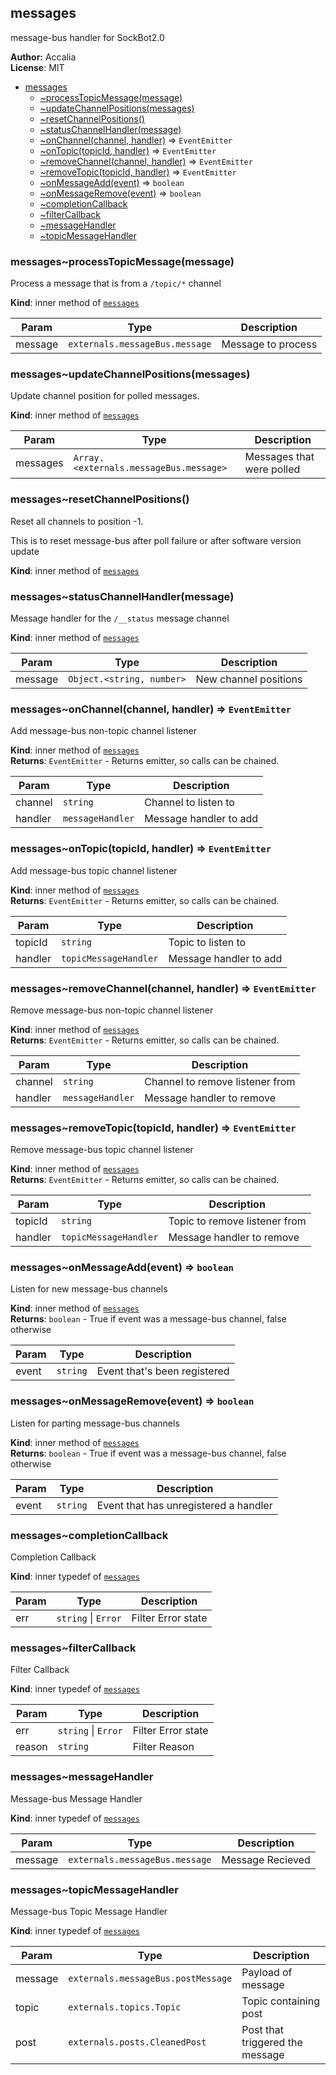 <a name="module_messages"></a>
## messages
message-bus handler for SockBot2.0

**Author:** Accalia  
**License**: MIT  

* [messages](#module_messages)
  * [~processTopicMessage(message)](#module_messages..processTopicMessage)
  * [~updateChannelPositions(messages)](#module_messages..updateChannelPositions)
  * [~resetChannelPositions()](#module_messages..resetChannelPositions)
  * [~statusChannelHandler(message)](#module_messages..statusChannelHandler)
  * [~onChannel(channel, handler)](#module_messages..onChannel) ⇒ <code>EventEmitter</code>
  * [~onTopic(topicId, handler)](#module_messages..onTopic) ⇒ <code>EventEmitter</code>
  * [~removeChannel(channel, handler)](#module_messages..removeChannel) ⇒ <code>EventEmitter</code>
  * [~removeTopic(topicId, handler)](#module_messages..removeTopic) ⇒ <code>EventEmitter</code>
  * [~onMessageAdd(event)](#module_messages..onMessageAdd) ⇒ <code>boolean</code>
  * [~onMessageRemove(event)](#module_messages..onMessageRemove) ⇒ <code>boolean</code>
  * [~completionCallback](#module_messages..completionCallback)
  * [~filterCallback](#module_messages..filterCallback)
  * [~messageHandler](#module_messages..messageHandler)
  * [~topicMessageHandler](#module_messages..topicMessageHandler)

<a name="module_messages..processTopicMessage"></a>
### messages~processTopicMessage(message)
Process a message that is from a `/topic/*` channel

**Kind**: inner method of <code>[messages](#module_messages)</code>  

| Param | Type | Description |
| --- | --- | --- |
| message | <code>externals.messageBus.message</code> | Message to process |

<a name="module_messages..updateChannelPositions"></a>
### messages~updateChannelPositions(messages)
Update channel position for polled messages.

**Kind**: inner method of <code>[messages](#module_messages)</code>  

| Param | Type | Description |
| --- | --- | --- |
| messages | <code>Array.&lt;externals.messageBus.message&gt;</code> | Messages that were polled |

<a name="module_messages..resetChannelPositions"></a>
### messages~resetChannelPositions()
Reset all channels to position -1.

This is to reset message-bus after poll failure or after software version update

**Kind**: inner method of <code>[messages](#module_messages)</code>  
<a name="module_messages..statusChannelHandler"></a>
### messages~statusChannelHandler(message)
Message handler for the `/__status` message channel

**Kind**: inner method of <code>[messages](#module_messages)</code>  

| Param | Type | Description |
| --- | --- | --- |
| message | <code>Object.&lt;string, number&gt;</code> | New channel positions |

<a name="module_messages..onChannel"></a>
### messages~onChannel(channel, handler) ⇒ <code>EventEmitter</code>
Add message-bus non-topic channel listener

**Kind**: inner method of <code>[messages](#module_messages)</code>  
**Returns**: <code>EventEmitter</code> - Returns emitter, so calls can be chained.  

| Param | Type | Description |
| --- | --- | --- |
| channel | <code>string</code> | Channel to listen to |
| handler | <code>messageHandler</code> | Message handler to add |

<a name="module_messages..onTopic"></a>
### messages~onTopic(topicId, handler) ⇒ <code>EventEmitter</code>
Add message-bus topic channel listener

**Kind**: inner method of <code>[messages](#module_messages)</code>  
**Returns**: <code>EventEmitter</code> - Returns emitter, so calls can be chained.  

| Param | Type | Description |
| --- | --- | --- |
| topicId | <code>string</code> | Topic to listen to |
| handler | <code>topicMessageHandler</code> | Message handler to add |

<a name="module_messages..removeChannel"></a>
### messages~removeChannel(channel, handler) ⇒ <code>EventEmitter</code>
Remove message-bus non-topic channel listener

**Kind**: inner method of <code>[messages](#module_messages)</code>  
**Returns**: <code>EventEmitter</code> - Returns emitter, so calls can be chained.  

| Param | Type | Description |
| --- | --- | --- |
| channel | <code>string</code> | Channel to remove listener from |
| handler | <code>messageHandler</code> | Message handler to remove |

<a name="module_messages..removeTopic"></a>
### messages~removeTopic(topicId, handler) ⇒ <code>EventEmitter</code>
Remove message-bus topic channel listener

**Kind**: inner method of <code>[messages](#module_messages)</code>  
**Returns**: <code>EventEmitter</code> - Returns emitter, so calls can be chained.  

| Param | Type | Description |
| --- | --- | --- |
| topicId | <code>string</code> | Topic to remove listener from |
| handler | <code>topicMessageHandler</code> | Message handler to remove |

<a name="module_messages..onMessageAdd"></a>
### messages~onMessageAdd(event) ⇒ <code>boolean</code>
Listen for new message-bus channels

**Kind**: inner method of <code>[messages](#module_messages)</code>  
**Returns**: <code>boolean</code> - True if event was a message-bus channel, false otherwise  

| Param | Type | Description |
| --- | --- | --- |
| event | <code>string</code> | Event that's been registered |

<a name="module_messages..onMessageRemove"></a>
### messages~onMessageRemove(event) ⇒ <code>boolean</code>
Listen for parting message-bus channels

**Kind**: inner method of <code>[messages](#module_messages)</code>  
**Returns**: <code>boolean</code> - True if event was a message-bus channel, false otherwise  

| Param | Type | Description |
| --- | --- | --- |
| event | <code>string</code> | Event that has unregistered a handler |

<a name="module_messages..completionCallback"></a>
### messages~completionCallback
Completion Callback

**Kind**: inner typedef of <code>[messages](#module_messages)</code>  

| Param | Type | Description |
| --- | --- | --- |
| err | <code>string</code> &#124; <code>Error</code> | Filter Error state |

<a name="module_messages..filterCallback"></a>
### messages~filterCallback
Filter Callback

**Kind**: inner typedef of <code>[messages](#module_messages)</code>  

| Param | Type | Description |
| --- | --- | --- |
| err | <code>string</code> &#124; <code>Error</code> | Filter Error state |
| reason | <code>string</code> | Filter Reason |

<a name="module_messages..messageHandler"></a>
### messages~messageHandler
Message-bus Message Handler

**Kind**: inner typedef of <code>[messages](#module_messages)</code>  

| Param | Type | Description |
| --- | --- | --- |
| message | <code>externals.messageBus.message</code> | Message Recieved |

<a name="module_messages..topicMessageHandler"></a>
### messages~topicMessageHandler
Message-bus Topic Message Handler

**Kind**: inner typedef of <code>[messages](#module_messages)</code>  

| Param | Type | Description |
| --- | --- | --- |
| message | <code>externals.messageBus.postMessage</code> | Payload of message |
| topic | <code>externals.topics.Topic</code> | Topic containing post |
| post | <code>externals.posts.CleanedPost</code> | Post that triggered the message |

